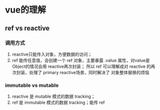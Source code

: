 # vue的理解
## ref vs reactive

### 调用方式
1. reactive只能传入对象，方便数据的访问；
2. ref 能传任意值，会创建一个 ref 对象，主要暴露 .value 属性，对value是Object的情况会用 reactive再次封装；
所以 ref 可以理解成对 reactive 的再次封装，处理了 primary reactive场景，同时解决了 对象整体替换的烦恼
### immutable vs mutable
1. reactive 是 mutable 模式的数据 tracking；
2. ref 是 immutable 模式的数据 tracking；能传 ref